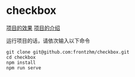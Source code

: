 # checkbox

[项目的效果](https://frontzhm.github.io/checkbox/dist/index.html#/)
[项目的介绍](https://juejin.im/post/5ea2bac551882573cd41c84e)

运行项目的话，请依次输入以下命令

```shell
git clone git@github.com:frontzhm/checkbox.git
cd checkbox
npm install
npm run serve
```
